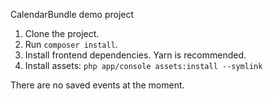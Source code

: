 CalendarBundle demo project

1. Clone the project.
2. Run `composer install`. 
3. Install frontend dependencies. Yarn is recommended.
4. Install assets: `php app/console assets:install --symlink`

There are no saved events at the moment.